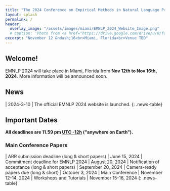 ```yaml
---
title: "The 2024 Conference on Empirical Methods in Natural Language Processing"
layout: splash
permalink: /
header:
  overlay_image: "/assets/images/miami/EMNLP_2024_Website_Image.png"
  # caption: 'Photo from <a href="https://drive.google.com/drive/u/0/folders/10XXSEjTNDmrwU0tqL58la1n3YlE-g4V8">EMNLP 2024 Website Image.png</a> '
excerpt: "November 12 &ndash;16<br>Miami, Florida<br>Venue TBD"
---
```


## Welcome!
EMNLP 2024 will take place in Miami, Florida from **Nov 12th to Nov 16th, 2024**. More information will be announced soon.


## News
<style>
.news-table { font-size: .9em; table-layout: fixed; }
.news-table tr td:nth-child(1) { font-weight: bold; width: 10em; }
</style>
<!-- | 2024-11-30 | One could follow our officical account in [X(Twitter)](https://twitter.com/emnlpmeeting)  and [Wechat](/assets/images/logos/wechat-logo.png). 
| 2024-11-29 | For visa letter request, please reach out at  [emnlp2024_visa_help@googlegroups.com](mailto:celine@nus.edu.sg). 
| 2024-11-29 | [Accepted Papers for Findings](/program/accepted_findings/) is posted under the Program.
| 2024-11-29 | [Accepted Papers for Main Conference](/program/accepted_main_conference/) is posted under the Program.
| 2024-11-29 | [Accepted Papers for Industry Track](/program/industry/) is posted under the Program.
| 2024-11-29 | [Accepted Papers for System Demonstration](/program/demo/) is posted under the Program.
| 2024-11-29 | [Conference Handbook](https://2024.emnlp.org/program/) is posted under the Program.
| 2024-11-28 | The link of [Mini Conference](https://virtual2024.emnlp.org/) is posted.
| 2024-11-22 | Please check the Visa -related info in [Visa](https://2024.emnlp.org/participants/#visa-requirements).
| 2024-11-21 |[Presentation Schedule](https://2024.emnlp.org/program/) is posted under the Program.
| 2024-11-8 | [Keynotes](https://2024.emnlp.org/program/keynotes/) is posted under the Program.
| 2024-10-9 | [Registration](https://2024.emnlp.org/registration/) and [Participants](https://2024.emnlp.org/participants/)  are posted.
| 2024-9-21 | [Call For Diversity and Inclusion Subsidies](/calls/subsidies/) and  [Call For Volunteers](/volunteers)  are posted under the Calls.
| 2024-8-3 | [The ARR commitment link](https://openreview.net/group?id=EMNLP/2024/ARR_Commitment) is available.
| 2024-7-19 | EMNLP 2024 will be a hybrid conference. The virtual component will be hosted by Underline.
| 2024-7-11 | [Industry Track Papers submission deadline delay](/calls/industry_track/) see industry track for more details.
| 2024-7-11 | [Industry Track Papers submission link](https://softconf.com/emnlp2024/industry) is now available.
| 2024-6-12 | [Call For Industry Track](/calls/industry_track/) is posted under the Calls.
| 2024-6-2 | [Main Conference Papers submission link](https://openreview.net/group?id=EMNLP/2024/Conference) is now available.
| 2024-5-28 | [Call For System Demonstrations](/calls/demos/) is posted under the Calls.
| 2024-3-18 | [Style Files and Formatting](/calls/style-and-formatting/) is posted under the Calls.
| 2024-3-17 | [Call for Main Conference Papers](/calls/main_conference_papers/) is posted. -->
| 2024-3-10 | The official EMNLP 2024 website is launched.
{: .news-table}

<!-- ## BLOG POSTS 

<style>
.news-table { font-size: .9em; table-layout: fixed;}
.news-table tr td:nth-child(1) { font-weight: bold; width: 10em; }
</style>
| 2024-3-17 | [EMNLP 2024 Blog](/blog/)
{: .news-table}
 -->
<!-- [Older BLOG POSTS](/blog/){: .btn .btn--info}
{: .text-center} -->


## Important Dates
<b>All deadlines are 11.59 pm <a target="_blank" href="https://www.timeanddate.com/time/zone/timezone/utc-12">UTC -12h</a> ("anywhere on Earth").</b>

### Main Conference Papers
<style>
.news-table { font-size: .9em; table-layout: fixed;}
.news-table tr td:nth-child(1) { font-weight: bold; width: 10em; }
</style>
| ARR submission deadline (long & short papers) | June 15, 2024
| Commitment deadline for EMNLP 2024 | August 20, 2024
| Notification of acceptance (long & short papers) | September 20, 2024
| Camera-ready papers due (long & short) | October 3, 2024
| Main Conference | November 12-14, 2024
| Workshops and Tutorials | November 15-16, 2024
{: .news-table}


